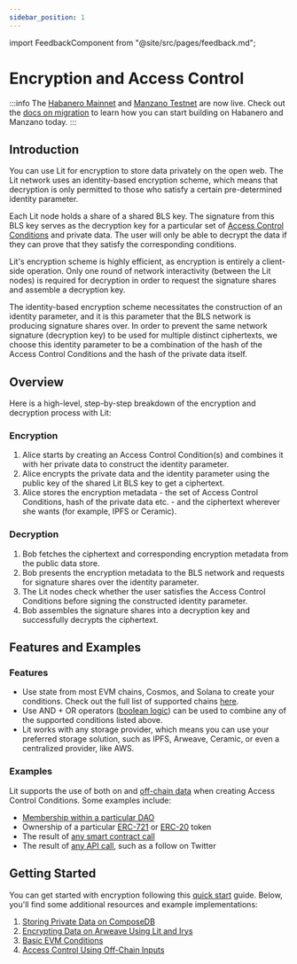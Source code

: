 ```yaml
---
sidebar_position: 1
---
```


import FeedbackComponent from "@site/src/pages/feedback.md";

# Encryption and Access Control

:::info
The [Habanero Mainnet](../../network/networks/mainnet) and [Manzano Testnet](../../network/networks/testnet) are now live. Check out the [docs on migration](../../network/migration-guide) to learn how you can start building on Habanero and Manzano today. 
:::

## Introduction

You can use Lit for encryption to store data privately on the open web. The Lit network uses an identity-based encryption scheme, which means that decryption is only permitted to those who satisfy a certain pre-determined identity parameter.

Each Lit node holds a share of a shared BLS key. The signature from this BLS key serves as the decryption key for a particular set of [Access Control Conditions](../access-control/evm/basic-examples.md) and private data. The user will only be able to decrypt the data if they can prove that they satisfy the corresponding conditions.

Lit's encryption scheme is highly efficient, as encryption is entirely a client-side operation. Only one round of network interactivity (between the Lit nodes) is required for decryption in order to request the signature shares and assemble a decryption key.

The identity-based encryption scheme necessitates the construction of an identity parameter, and it is this parameter that the BLS network is producing signature shares over. In order to prevent the same network signature (decryption key) to be used for multiple distinct ciphertexts, we choose this identity parameter to be a combination of the hash of the Access Control Conditions and the hash of the private data itself.

## Overview

Here is a high-level, step-by-step breakdown of the encryption and decryption process with Lit:

### Encryption
1. Alice starts by creating an Access Control Condition(s) and combines it with her private data to construct the identity parameter.
2. Alice encrypts the private data and the identity parameter using the public key of the shared Lit BLS key to get a ciphertext.
3. Alice stores the encryption metadata - the set of Access Control Conditions, hash of the private data etc. - and the ciphertext wherever she wants (for example, IPFS or Ceramic).

### Decryption
1. Bob fetches the ciphertext and corresponding encryption metadata from the public data store.
2. Bob presents the encryption metadata to the BLS network and requests for signature shares over the identity parameter.
3. The Lit nodes check whether the user satisfies the Access Control Conditions before signing the constructed identity parameter.
4. Bob assembles the signature shares into a decryption key and successfully decrypts the ciphertext.

## Features and Examples

### Features

- Use state from most EVM chains, Cosmos, and Solana to create your conditions. Check out the full list of supported chains [here](../../resources/supported-chains.md).
- Use AND + OR operators ([boolean logic](../access-control/condition-types/boolean-logic)) can be used to combine any of the supported conditions listed above.
- Lit works with any storage provider, which means you can use your preferred storage solution, such as IPFS, Arweave, Ceramic, or even a centralized provider, like AWS.

### Examples

Lit supports the use of both on and [off-chain data](../access-control/lit-action-conditions.md) when creating Access Control Conditions. Some examples include:

- [Membership within a particular DAO](../access-control/evm/basic-examples#must-be-a-member-of-a-dao-molochdaov21-also-supports-daohaus)
- Ownership of a particular [ERC-721](../access-control/evm/basic-examples#must-posess-any-token-in-an-erc721-collection-nft-collection) or [ERC-20](../access-control/evm/basic-examples#must-posess-at-least-one-erc20-token) token
- The result of [any smart contract call](../access-control/evm/custom-contract-calls)
- The result of [any API call](../access-control/lit-action-conditions), such as a follow on Twitter

## Getting Started

You can get started with encryption following this [quick start](../access-control/quick-start.md) guide. Below, you'll find some additional resources and example implementations:

1. [Storing Private Data on ComposeDB](../../integrations/storage/ceramic-example.md)
2. [Encrypting Data on Arweave Using Lit and Irys](../../integrations/storage/irys.md) 
3. [Basic EVM Conditions](../access-control/evm/basic-examples)
4. [Access Control Using Off-Chain Inputs](../access-control/lit-action-conditions)

<FeedbackComponent/>
